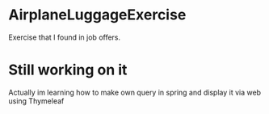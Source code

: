 # AirplaneLuggageExercise
Exercise that I found in job offers.

# Still working on it
Actually im learning how to make own query in spring and display it via web using Thymeleaf
